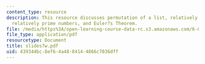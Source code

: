 ```yaml
---
content_type: resource
description: This resource discusses permutation of a list, relatively prime numbers,
  relatively prime numbers, and Euler?s Theorem.
file: /media/https%3A/open-learning-course-data-rc.s3.amazonaws.com/6-042j-mathematics-for-computer-science-fall-2005/439344bc8ef64a4884144866c7036dff_slides7w.pdf
file_type: application/pdf
resourcetype: Document
title: slides7w.pdf
uid: 439344bc-8ef6-4a48-8414-4866c7036dff
---
```

